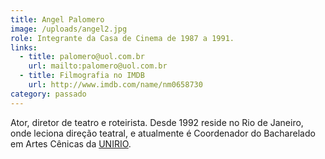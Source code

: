 ```yaml
---
title: Angel Palomero
image: /uploads/angel2.jpg
role: Integrante da Casa de Cinema de 1987 a 1991.
links:
  - title: palomero@uol.com.br
    url: mailto:palomero@uol.com.br
  - title: Filmografia no IMDB
    url: http://www.imdb.com/name/nm0658730
category: passado
---
```

Ator, diretor de teatro e roteirista. Desde 1992 reside no Rio de Janeiro, onde leciona direção teatral, e atualmente é Coordenador do Bacharelado em Artes Cênicas da [UNIRIO](http://www.unirio.br/cla/escoladeteatro/docentes/angel-palomero).
